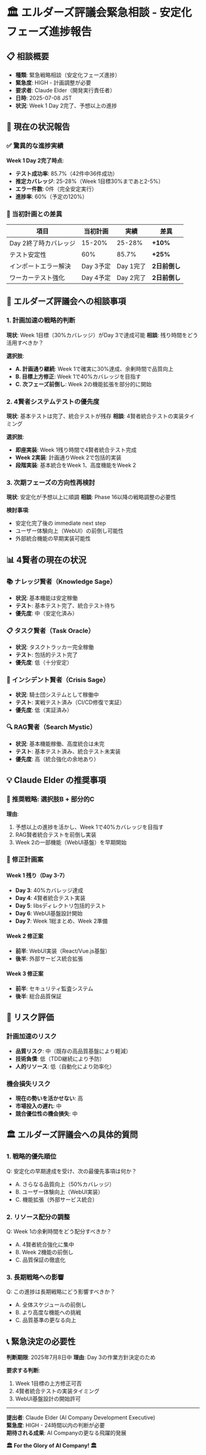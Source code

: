 # 🏛️ エルダーズ評議会緊急相談 - 安定化フェーズ進捗報告

## 📋 相談概要
- **種類**: 緊急戦略相談（安定化フェーズ進捗）
- **緊急度**: HIGH - 計画調整が必要
- **要求者**: Claude Elder（開発実行責任者）
- **日時**: 2025-07-08 JST
- **状況**: Week 1 Day 2完了、予想以上の進捗

## 🎯 現在の状況報告

### ✅ 驚異的な進捗実績
**Week 1 Day 2完了時点**:
- **テスト成功率**: 85.7%（42件中36件成功）
- **推定カバレッジ**: 25-28%（Week 1目標30%まであと2-5%）
- **エラー件数**: 0件（完全安定実行）
- **進捗率**: 60%（予定の120%）

### 🚀 当初計画との差異
| 項目 | 当初計画 | 実績 | 差異 |
|------|---------|------|------|
| Day 2終了時カバレッジ | 15-20% | 25-28% | **+10%** |
| テスト安定性 | 60% | 85.7% | **+25%** |
| インポートエラー解決 | Day 3予定 | Day 1完了 | **2日前倒し** |
| ワーカーテスト強化 | Day 4予定 | Day 2完了 | **2日前倒し** |

## 🤔 エルダーズ評議会への相談事項

### 1. **計画加速の戦略的判断**
**現状**: Week 1目標（30%カバレッジ）がDay 3で達成可能
**相談**: 残り時間をどう活用すべきか？

**選択肢**:
- **A. 計画通り継続**: Week 1で確実に30%達成、余剰時間で品質向上
- **B. 目標上方修正**: Week 1で40%カバレッジを目指す
- **C. 次フェーズ前倒し**: Week 2の機能拡張を部分的に開始

### 2. **4賢者システムテストの優先度**
**現状**: 基本テストは完了、統合テストが残存
**相談**: 4賢者統合テストの実装タイミング

**選択肢**:
- **即座実装**: Week 1残り時間で4賢者統合テスト完成
- **Week 2実装**: 計画通りWeek 2で包括的実装
- **段階実装**: 基本統合をWeek 1、高度機能をWeek 2

### 3. **次期フェーズの方向性再検討**
**現状**: 安定化が予想以上に順調
**相談**: Phase 16以降の戦略調整の必要性

**検討事項**:
- 安定化完了後の immediate next step
- ユーザー体験向上（WebUI）の前倒し可能性
- 外部統合機能の早期実装可能性

## 📊 4賢者の現在の状況

### 📚 ナレッジ賢者（Knowledge Sage）
- **状況**: 基本機能は安定稼働
- **テスト**: 基本テスト完了、統合テスト待ち
- **優先度**: 中（安定化済み）

### 📋 タスク賢者（Task Oracle）
- **状況**: タスクトラッカー完全稼働
- **テスト**: 包括的テスト完了
- **優先度**: 低（十分安定）

### 🚨 インシデント賢者（Crisis Sage）
- **状況**: 騎士団システムとして稼働中
- **テスト**: 実戦テスト済み（CI/CD修復で実証）
- **優先度**: 低（実証済み）

### 🔍 RAG賢者（Search Mystic）
- **状況**: 基本機能稼働、高度統合は未完
- **テスト**: 基本テスト済み、統合テスト未実装
- **優先度**: 高（統合強化の余地あり）

## 💡 Claude Elder の推奨事項

### 🎯 推奨戦略: **選択肢B + 部分的C**
**理由**: 
1. 予想以上の進捗を活かし、Week 1で40%カバレッジを目指す
2. RAG賢者統合テストを前倒し実装
3. Week 2の一部機能（WebUI基盤）を早期開始

### 📅 修正計画案

#### **Week 1 残り（Day 3-7）**
- **Day 3**: 40%カバレッジ達成
- **Day 4**: 4賢者統合テスト実装
- **Day 5**: libsディレクトリ包括的テスト
- **Day 6**: WebUI基盤設計開始
- **Day 7**: Week 1総まとめ、Week 2準備

#### **Week 2 修正案**
- **前半**: WebUI実装（React/Vue.js基盤）
- **後半**: 外部サービス統合拡張

#### **Week 3 修正案**
- **前半**: セキュリティ監査システム
- **後半**: 総合品質保証

## 🚨 リスク評価

### 計画加速のリスク
- **品質リスク**: 中（既存の高品質基盤により軽減）
- **技術負債**: 低（TDD継続により予防）
- **人的リソース**: 低（自動化により効率化）

### 機会損失リスク
- **現在の勢いを活かせない**: 高
- **市場投入の遅れ**: 中
- **競合優位性の機会損失**: 中

## 🏛️ エルダーズ評議会への具体的質問

### 1. **戦略的優先順位**
Q: 安定化の早期達成を受け、次の最優先事項は何か？
- A. さらなる品質向上（50%カバレッジ）
- B. ユーザー体験向上（WebUI実装）
- C. 機能拡張（外部サービス統合）

### 2. **リソース配分の調整**
Q: Week 1の余剰時間をどう配分すべきか？
- A. 4賢者統合強化に集中
- B. Week 2機能の前倒し
- C. 品質保証の徹底化

### 3. **長期戦略への影響**
Q: この進捗は長期戦略にどう影響すべきか？
- A. 全体スケジュールの前倒し
- B. より高度な機能への挑戦
- C. 品質基準の更なる向上

## 📞 緊急決定の必要性

**判断期限**: 2025年7月8日中
**理由**: Day 3の作業方針決定のため

**要求する判断**:
1. Week 1目標の上方修正可否
2. 4賢者統合テストの実装タイミング
3. WebUI基盤設計の開始許可

---

**提出者**: Claude Elder (AI Company Development Executive)  
**緊急度**: HIGH - 24時間以内の判断が必要  
**期待される成果**: AI Companyの更なる飛躍的発展

**🏛️ For the Glory of AI Company! 🏛️**